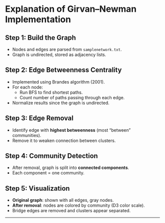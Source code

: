 # Explanation of Girvan–Newman Implementation

## Step 1: Build the Graph
- Nodes and edges are parsed from `samplenetwork.txt`.
- Graph is undirected, stored as adjacency lists.

## Step 2: Edge Betweenness Centrality
- Implemented using Brandes algorithm (2001).
- For each node:
  - Run BFS to find shortest paths.
  - Count number of paths passing through each edge.
- Normalize results since the graph is undirected.

## Step 3: Edge Removal
- Identify edge with **highest betweenness** (most “between” communities).
- Remove it to weaken connection between clusters.

## Step 4: Community Detection
- After removal, graph is split into **connected components**.
- Each component = one community.

## Step 5: Visualization
- **Original graph**: shown with all edges, gray nodes.
- **After removal**: nodes are colored by community (D3 color scale).
- Bridge edges are removed and clusters appear separated.

---
